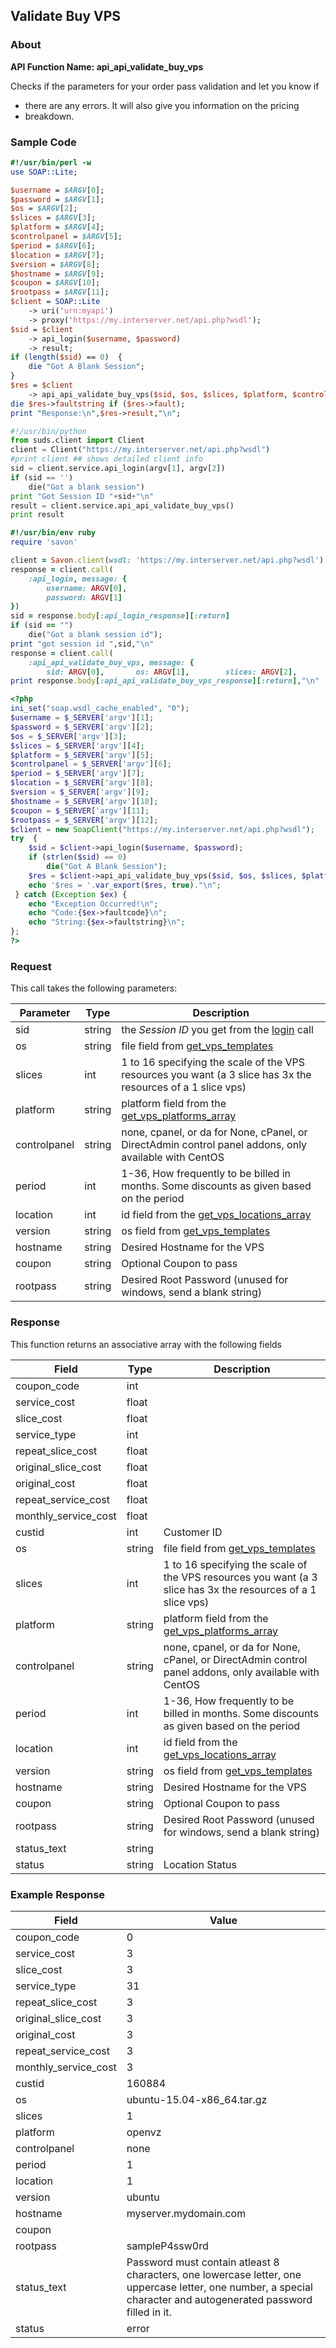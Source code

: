 
## Validate Buy VPS

### About

**API Function Name: api_api_validate_buy_vps**

Checks if the parameters for your order pass validation and let you know if
* there are any errors. It will also give you information on the pricing
* breakdown.


### Sample Code

```perl
#!/usr/bin/perl -w
use SOAP::Lite;

$username = $ARGV[0];
$password = $ARGV[1];
$os = $ARGV[2];
$slices = $ARGV[3];
$platform = $ARGV[4];
$controlpanel = $ARGV[5];
$period = $ARGV[6];
$location = $ARGV[7];
$version = $ARGV[8];
$hostname = $ARGV[9];
$coupon = $ARGV[10];
$rootpass = $ARGV[11];
$client = SOAP::Lite
	-> uri('urn:myapi')
	-> proxy('https://my.interserver.net/api.php?wsdl');
$sid = $client
	-> api_login($username, $password)
	-> result;
if (length($sid) == 0)  {
	die "Got A Blank Session";
} 
$res = $client
	-> api_api_validate_buy_vps($sid, $os, $slices, $platform, $controlpanel, $period, $location, $version, $hostname, $coupon, $rootpass);
die $res->faultstring if ($res->fault);
print "Response:\n",$res->result,"\n";

```

```python
#!/usr/bin/python
from suds.client import Client
client = Client("https://my.interserver.net/api.php?wsdl")
#print client ## shows detailed client info
sid = client.service.api_login(argv[1], argv[2])
if (sid == '')
	die("Got a blank session")
print "Got Session ID "+sid+"\n"
result = client.service.api_api_validate_buy_vps()
print result

```

```ruby
#!/usr/bin/env ruby
require 'savon'

client = Savon.client(wsdl: 'https://my.interserver.net/api.php?wsdl')
response = client.call(
	:api_login, message: {
		username: ARGV[0],
		password: ARGV[1]
})
sid = response.body[:api_login_response][:return]
if (sid == "")
	die("Got a blank session id");
print "got session id ",sid,"\n"
response = client.call(
	:api_api_validate_buy_vps, message: {
		sid: ARGV[0],		os: ARGV[1],		slices: ARGV[2],		platform: ARGV[3],		controlpanel: ARGV[4],		period: ARGV[5],		location: ARGV[6],		version: ARGV[7],		hostname: ARGV[8],		coupon: ARGV[9],		rootpass: ARGV[10],})
print response.body[:api_api_validate_buy_vps_response][:return],"\n"

```

```php
<?php
ini_set("soap.wsdl_cache_enabled", "0");
$username = $_SERVER['argv'][1];
$password = $_SERVER['argv'][2];
$os = $_SERVER['argv'][3];
$slices = $_SERVER['argv'][4];
$platform = $_SERVER['argv'][5];
$controlpanel = $_SERVER['argv'][6];
$period = $_SERVER['argv'][7];
$location = $_SERVER['argv'][8];
$version = $_SERVER['argv'][9];
$hostname = $_SERVER['argv'][10];
$coupon = $_SERVER['argv'][11];
$rootpass = $_SERVER['argv'][12];
$client = new SoapClient("https://my.interserver.net/api.php?wsdl");
try  { 
	$sid = $client->api_login($username, $password);
	if (strlen($sid) == 0)
		die("Got A Blank Session");
	$res = $client->api_api_validate_buy_vps($sid, $os, $slices, $platform, $controlpanel, $period, $location, $version, $hostname, $coupon, $rootpass);
	echo '$res = '.var_export($res, true)."\n";
 } catch (Exception $ex) {
	echo "Exception Occurred!\n";
	echo "Code:{$ex->faultcode}\n";
	echo "String:{$ex->faultstring}\n";
}; 
?>

```



### Request

This call takes the following parameters:

Parameter|Type|Description
---------|----|-----------
sid|string|the *Session ID* you get from the [login](#login) call
os|string|file field from [get_vps_templates](#get_vps_templates)
slices|int|1 to 16 specifying the scale of the VPS resources you want (a 3 slice has 3x the resources of a 1 slice vps)
platform|string|platform field from the [get_vps_platforms_array](#get_vps_platforms_array)
controlpanel|string|none, cpanel, or da for None, cPanel, or DirectAdmin control panel addons, only available with CentOS
period|int|1-36, How frequently to be billed in months. Some discounts as given based on the period
location|int|id field from the [get_vps_locations_array](#get_vps_locations_array)
version|string|os field from [get_vps_templates](#get_vps_templates)
hostname|string|Desired Hostname for the VPS
coupon|string|Optional Coupon to pass
rootpass|string|Desired Root Password (unused for windows, send a blank string)


### Response

This function returns an associative array with the following fields

Field|Type|Description
-----|----|-----------
coupon_code|int|
service_cost|float|
slice_cost|float|
service_type|int|
repeat_slice_cost|float|
original_slice_cost|float|
original_cost|float|
repeat_service_cost|float|
monthly_service_cost|float|
custid|int|Customer ID
os|string|file field from [get_vps_templates](#get_vps_templates)
slices|int|1 to 16 specifying the scale of the VPS resources you want (a 3 slice has 3x the resources of a 1 slice vps)
platform|string|platform field from the [get_vps_platforms_array](#get_vps_platforms_array)
controlpanel|string|none, cpanel, or da for None, cPanel, or DirectAdmin control panel addons, only available with CentOS
period|int|1-36, How frequently to be billed in months. Some discounts as given based on the period
location|int|id field from the [get_vps_locations_array](#get_vps_locations_array)
version|string|os field from [get_vps_templates](#get_vps_templates)
hostname|string|Desired Hostname for the VPS
coupon|string|Optional Coupon to pass
rootpass|string|Desired Root Password (unused for windows, send a blank string)
status_text|string|
status|string|Location Status


### Example Response

<table>
	<thead>
		<tr>
			<th>Field</th>
			<th>Value</th>
		</tr>
	</thead>
	<tbody>
		<tr>
			<td>coupon_code</td>
			<td>0</td>
		</tr>
		<tr>
			<td>service_cost</td>
			<td>3</td>
		</tr>
		<tr>
			<td>slice_cost</td>
			<td>3</td>
		</tr>
		<tr>
			<td>service_type</td>
			<td>31</td>
		</tr>
		<tr>
			<td>repeat_slice_cost</td>
			<td>3</td>
		</tr>
		<tr>
			<td>original_slice_cost</td>
			<td>3</td>
		</tr>
		<tr>
			<td>original_cost</td>
			<td>3</td>
		</tr>
		<tr>
			<td>repeat_service_cost</td>
			<td>3</td>
		</tr>
		<tr>
			<td>monthly_service_cost</td>
			<td>3</td>
		</tr>
		<tr>
			<td>custid</td>
			<td>160884</td>
		</tr>
		<tr>
			<td>os</td>
			<td>ubuntu-15.04-x86_64.tar.gz</td>
		</tr>
		<tr>
			<td>slices</td>
			<td>1</td>
		</tr>
		<tr>
			<td>platform</td>
			<td>openvz</td>
		</tr>
		<tr>
			<td>controlpanel</td>
			<td>none</td>
		</tr>
		<tr>
			<td>period</td>
			<td>1</td>
		</tr>
		<tr>
			<td>location</td>
			<td>1</td>
		</tr>
		<tr>
			<td>version</td>
			<td>ubuntu</td>
		</tr>
		<tr>
			<td>hostname</td>
			<td>myserver.mydomain.com</td>
		</tr>
		<tr>
			<td>coupon</td>
			<td></td>
		</tr>
		<tr>
			<td>rootpass</td>
			<td>sampleP4ssw0rd</td>
		</tr>
		<tr>
			<td>status_text</td>
			<td>Password must contain atleast 8 characters, one lowercase letter, one uppercase letter, one number, a special character and autogenerated password filled in it.</td>
		</tr>
		<tr>
			<td>status</td>
			<td>error</td>
		</tr>
	</tbody>
</table>


